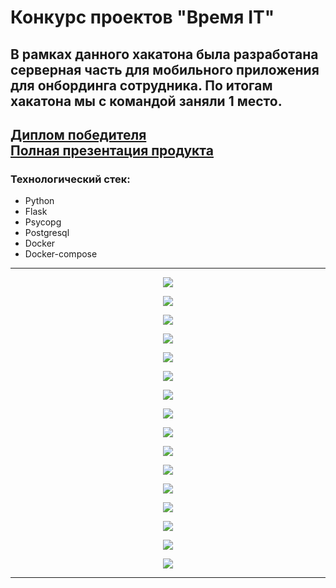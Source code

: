 # Конкурс проектов "Время IT"

В рамках данного хакатона была разработана серверная часть для мобильного приложения
для онбординга сотрудника. По итогам хакатона мы с командой заняли 1 место.
---
[Диплом победителя](other/Диплом%20I%20степени,СыворотневВС,Конкурс.pdf) \
[Полная презентация продукта](other/suaiProjectCompetiotion.pdf)
---
### Технологический стек:
* Python
* Flask 
* Psycopg
* Postgresql
* Docker
* Docker-compose
---

<p align="center">
  <img src="other/suaiProjectCompetiotion_page-0001.jpg" />
</p>

<p align="center">
  <img src="other/suaiProjectCompetiotion_page-0002.jpg" />
</p>

<p align="center">
  <img src="other/suaiProjectCompetiotion_page-0003.jpg" />
</p>

<p align="center">
  <img src="other/suaiProjectCompetiotion_page-0004.jpg" />
</p>

<p align="center">
  <img src="other/suaiProjectCompetiotion_page-0005.jpg" />
</p>

<p align="center">
  <img src="other/suaiProjectCompetiotion_page-0006.jpg" />
</p>

<p align="center">
  <img src="other/suaiProjectCompetiotion_page-0007.jpg" />
</p>

<p align="center">
  <img src="other/suaiProjectCompetiotion_page-0008.jpg" />
</p>

<p align="center">
  <img src="other/suaiProjectCompetiotion_page-0009.jpg" />
</p>

<p align="center">
  <img src="other/suaiProjectCompetiotion_page-0011.jpg" />
</p>

<p align="center">
  <img src="other/suaiProjectCompetiotion_page-0012.jpg" />
</p>

<p align="center">
  <img src="other/suaiProjectCompetiotion_page-0013.jpg" />
</p>

<p align="center">
  <img src="other/suaiProjectCompetiotion_page-0014.jpg" />
</p>

<p align="center">
  <img src="other/suaiProjectCompetiotion_page-0015.jpg" />
</p>

<p align="center">
  <img src="other/suaiProjectCompetiotion_page-0016.jpg" />
</p>

<p align="center">
  <img src="other/suaiProjectCompetiotion_page-0021.jpg" />
</p>

---
